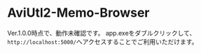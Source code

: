 # AviUtl2-Memo-Browser
Ver.1.0.0時点で、動作未確認です。
app.exeをダブルクリックして、`http://localhost:5000/`へアクセスすることでご利用いただけます。
